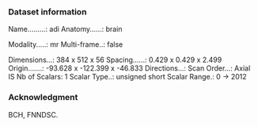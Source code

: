 ### Dataset information

Name.........: adi
Anatomy......: brain

Modality.....: mr
Multi-frame..: false

Dimensions...: 384 x 512 x 56
Spacing......: 0.429 x 0.429 x 2.499
Origin.......: -93.628 x -122.399 x -46.833
Directions...: <to be filled>
Scan Order...: Axial IS
Nb of Scalars: 1
Scalar Type..: unsigned short
Scalar Range.: 0 -> 2012

### Acknowledgment
BCH, FNNDSC.

